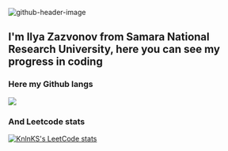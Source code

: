 ![github-header-image](https://github.com/IluhaZaz/IluhaZaz/assets/133998226/61028416-0fb8-4c59-8e58-f318cdda29b6)
<h2>I'm Ilya Zazvonov from Samara National Research University, here you can see my progress in coding</h2>
<h3>Here my Github langs</h3>
  
![](https://github-profile-summary-cards.vercel.app/api/cards/repos-per-language?username=IluhaZaz&theme=solarized_dark) 
<h3>And Leetcode stats</h3>

[![KnlnKS's LeetCode stats](https://leetcode-stats-six.vercel.app/api?username=ilya_zazvonov&theme=dark)](https://github.com/KnlnKS/leetcode-stats)
<!---
IluhaZaz/IluhaZaz is a ✨ special ✨ repository because its `README.md` (this file) appears on your GitHub profile.
You can click the Preview link to take a look at your changes.
--->
